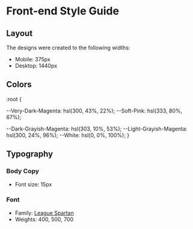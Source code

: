 # Front-end Style Guide

## Layout

The designs were created to the following widths:

- Mobile: 375px
- Desktop: 1440px

## Colors
:root {
<!-- Primary -->
--Very-Dark-Magenta: hsl(300, 43%, 22%);
--Soft-Pink: hsl(333, 80%, 67%);

<!-- Neutral -->
--Dark-Grayish-Magenta: hsl(303, 10%, 53%);
--Light-Grayish-Magenta: hsl(300, 24%, 96%);
--White: hsl(0, 0%, 100%);
}
## Typography

### Body Copy

- Font size: 15px

### Font

- Family: [League Spartan](https://fonts.google.com/specimen/League+Spartan)
- Weights: 400, 500, 700
